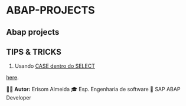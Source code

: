 # ABAP-PROJECTS

## Abap projects

## TIPS & TRICKS
1. Usando [CASE dentro do SELECT](./TIPS%&%TRICKS/1.-ZPROG_SELECT_WITH_CASE_ERI.ABAP)




[here](./docs/specification.md).




🧑‍💼 **Autor:** Erisom Almeida
🎓 Esp. Engenharia de software
📍 SAP ABAP Developer
  
